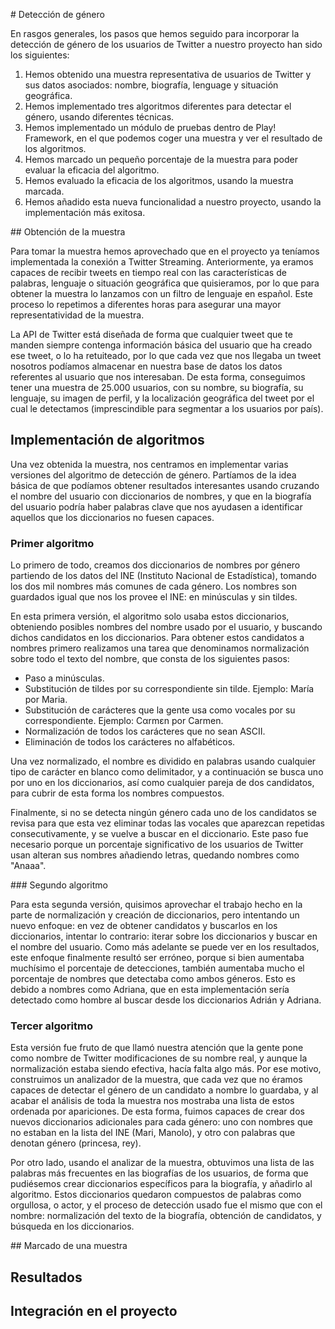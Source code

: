 # Detección de género

En rasgos generales, los pasos que hemos seguido para incorporar la detección de género de los usuarios de Twitter a nuestro proyecto han sido los siguientes:
  1. Hemos obtenido una muestra representativa de usuarios de Twitter y sus datos asociados: nombre, biografía, lenguage y situación geográfica.
2. Hemos implementado tres algoritmos diferentes para detectar el género, usando diferentes técnicas.
3. Hemos implementado un módulo de pruebas dentro de Play! Framework, en el que podemos coger una muestra y ver el resultado de los algoritmos.
4. Hemos marcado un pequeño porcentaje de la muestra para poder evaluar la eficacia del algoritmo.
5. Hemos evaluado la eficacia de los algoritmos, usando la muestra marcada.
6. Hemos añadido esta nueva funcionalidad a nuestro proyecto, usando la implementación más exitosa.


## Obtención de la muestra

Para tomar la muestra hemos aprovechado que en el proyecto ya teníamos implementada la conexión a Twitter Streaming. Anteriormente, ya eramos capaces de recibir tweets en tiempo real con las características de palabras, lenguaje o situación geográfica que quisieramos, por lo que para obtener la muestra lo lanzamos con un filtro de lenguaje en español. Este proceso lo repetimos a diferentes horas para asegurar una mayor representatividad de la muestra.

La API de Twitter está diseñada de forma que cualquier tweet que te manden siempre contenga información básica del usuario que ha creado ese tweet, o lo ha retuiteado, por lo que cada vez que nos llegaba un tweet nosotros podíamos almacenar en nuestra base de datos los datos referentes al usuario que nos interesaban. De esta forma, conseguimos tener una muestra de 25.000 usuarios, con su nombre, su biografía, su lenguaje, su imagen de perfil, y la localización geográfica del tweet por el cual le detectamos (imprescindible para segmentar a los usuarios por país).


## Implementación de algoritmos

Una vez obtenida la muestra, nos centramos en implementar varias versiones del algoritmo de detección de género. Partíamos de la idea básica de que podíamos obtener resultados interesantes usando cruzando el nombre del usuario con diccionarios de nombres, y que en la biografía del usuario podría haber palabras clave que nos ayudasen a identificar aquellos que los diccionarios no fuesen capaces.

### Primer algoritmo

Lo primero de todo, creamos dos diccionarios de nombres por género partiendo de los datos del INE (Instituto Nacional de Estadística), tomando los dos mil nombres más comunes de cada género. Los nombres son guardados igual que nos los provee el INE: en minúsculas y sin tildes.

En esta primera versión, el algoritmo solo usaba estos diccionarios, obteniendo posibles nombres del nombre usado por el usuario, y buscando dichos candidatos en los diccionarios. Para obtener estos candidatos a nombres primero realizamos una tarea que denominamos normalización sobre todo el texto del nombre, que consta de los siguientes pasos:
 * Paso a minúsculas.
* Substitución de tildes por su correspondiente sin tilde. Ejemplo: María por Maria.
* Substitución de carácteres que la gente usa como vocales por su correspondiente. Ejemplo: Cαrmεn por Carmen.
* Normalización de todos los carácteres que no sean ASCII.
* Eliminación de todos los carácteres no alfabéticos.

Una vez normalizado, el nombre es dividido en palabras usando cualquier tipo de carácter en blanco como delimitador, y a continuación se busca uno por uno en los diccionarios, así como cualquier pareja de dos candidatos, para cubrir de esta forma los nombres compuestos.

Finalmente, si no se detecta ningún género cada uno de los candidatos se revisa para que esta vez eliminar todas las vocales que aparezcan repetidas consecutivamente, y se vuelve a buscar en el diccionario. Este paso fue necesario porque un porcentaje significativo de los usuarios de Twitter usan alteran sus nombres añadiendo letras, quedando nombres como "Anaaa".

### Segundo algoritmo

Para esta segunda versión, quisimos aprovechar el trabajo hecho en la parte de normalización y creación de diccionarios, pero intentando un nuevo enfoque: en vez de obtener candidatos y buscarlos en los diccionarios, intentar lo contrario: iterar sobre los diccionarios y buscar en el nombre del usuario. Como más adelante se puede ver en los resultados, este enfoque finalmente resultó ser erróneo, porque si bien aumentaba muchísimo el porcentaje de detecciones, también aumentaba mucho el porcentaje de nombres que detectaba como ambos géneros. Esto es debido a nombres como Adriana, que en esta implementación sería detectado como hombre al buscar desde los diccionarios Adrián y Adriana.


### Tercer algoritmo

Esta versión fue fruto de que llamó nuestra atención que la gente pone como nombre de Twitter modificaciones de su nombre real, y aunque la normalización estaba siendo efectiva, hacía falta algo más. Por ese motivo, construimos un analizador de la muestra, que cada vez que no éramos capaces de detectar el género de un candidato a nombre lo guardaba, y al acabar el análisis de toda la muestra nos mostraba una lista de estos ordenada por apariciones. De esta forma, fuimos capaces de crear dos nuevos diccionarios adicionales para cada género: uno con nombres que no estaban en la lista del INE (Mari, Manolo), y otro con palabras que denotan género (princesa, rey).

Por otro lado, usando el analizar de la muestra, obtuvimos una lista de las palabras más frecuentes en las biografías de los usuarios, de forma que pudiésemos crear diccionarios específicos para la biografía, y añadirlo al algoritmo. Estos diccionarios quedaron compuestos de palabras como orgullosa, o actor, y el proceso de detección usado fue el mismo que con el nombre: normalización del texto de la biografía, obtención de candidatos, y búsqueda en los diccionarios.


## Marcado de una muestra


## Resultados


## Integración en el proyecto
